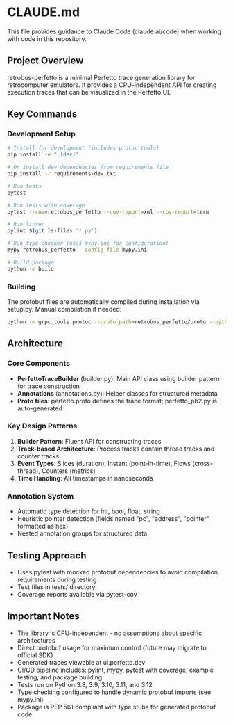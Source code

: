 # CLAUDE.md

This file provides guidance to Claude Code (claude.ai/code) when working with code in this repository.

## Project Overview

retrobus-perfetto is a minimal Perfetto trace generation library for retrocomputer emulators. It provides a CPU-independent API for creating execution traces that can be visualized in the Perfetto UI.

## Key Commands

### Development Setup
```bash
# Install for development (includes protoc tools)
pip install -e ".[dev]"

# Or install dev dependencies from requirements file
pip install -r requirements-dev.txt

# Run tests
pytest

# Run tests with coverage
pytest --cov=retrobus_perfetto --cov-report=xml --cov-report=term

# Run linter
pylint $(git ls-files '*.py')

# Run type checker (uses mypy.ini for configuration)
mypy retrobus_perfetto --config-file mypy.ini

# Build package
python -m build
```

### Building
The protobuf files are automatically compiled during installation via setup.py. Manual compilation if needed:
```bash
python -m grpc_tools.protoc --proto_path=retrobus_perfetto/proto --python_out=retrobus_perfetto/proto perfetto.proto
```

## Architecture

### Core Components
- **PerfettoTraceBuilder** (builder.py): Main API class using builder pattern for trace construction
- **Annotations** (annotations.py): Helper classes for structured metadata
- **Proto files**: perfetto.proto defines the trace format; perfetto_pb2.py is auto-generated

### Key Design Patterns
1. **Builder Pattern**: Fluent API for constructing traces
2. **Track-based Architecture**: Process tracks contain thread tracks and counter tracks
3. **Event Types**: Slices (duration), Instant (point-in-time), Flows (cross-thread), Counters (metrics)
4. **Time Handling**: All timestamps in nanoseconds

### Annotation System
- Automatic type detection for int, bool, float, string
- Heuristic pointer detection (fields named "pc", "address", "pointer" formatted as hex)
- Nested annotation groups for structured data

## Testing Approach
- Uses pytest with mocked protobuf dependencies to avoid compilation requirements during testing
- Test files in tests/ directory
- Coverage reports available via pytest-cov

## Important Notes
- The library is CPU-independent - no assumptions about specific architectures
- Direct protobuf usage for maximum control (future may migrate to official SDK)
- Generated traces viewable at ui.perfetto.dev
- CI/CD pipeline includes: pylint, mypy, pytest with coverage, example testing, and package building
- Tests run on Python 3.8, 3.9, 3.10, 3.11, and 3.12
- Type checking configured to handle dynamic protobuf imports (see mypy.ini)
- Package is PEP 561 compliant with type stubs for generated protobuf code